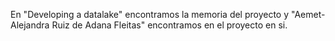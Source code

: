 En "Developing a datalake" encontramos la memoria del proyecto y "Aemet-Alejandra Ruiz de Adana Fleitas" encontramos en el proyecto en si.
